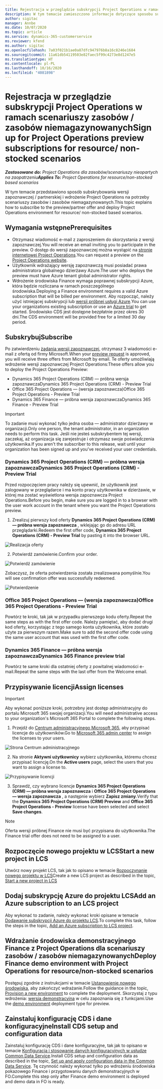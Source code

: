 ```yaml
---
title: Rejestracja w przeglądzie subskrypcji Project Operations w ramach scenariuszy zasobów / zasobów niemagazynowanych
description: W tym temacie zamieszczono informacje dotyczące sposobu subskrypcji i wdrożenia Project Operations do obsługi zasobów i zasobów niemagazynowanych.
author: sigitac
manager: Annbe
ms.date: 10/07/2020
ms.topic: article
ms.service: dynamics-365-customerservice
ms.reviewer: kfend
ms.author: sigitac
ms.openlocfilehash: 7a03f021b1ae0a87dfc947976b8a16c8246e1684
ms.sourcegitcommit: 11a61db54119503e82faec5f99c4273e8d1247e5
ms.translationtype: HT
ms.contentlocale: pl-PL
ms.lasthandoff: 10/16/2020
ms.locfileid: "4081898"
---
```

# <a name="sign-up-for-project-operations-preview-subscriptions-for-resource-non-stocked-scenarios"></a><span data-ttu-id="b576f-103">Rejestracja w przeglądzie subskrypcji Project Operations w ramach scenariuszy zasobów / zasobów niemagazynowanych</span><span class="sxs-lookup"><span data-stu-id="b576f-103">Sign up for Project Operations preview subscriptions for resource/ non-stocked scenarios</span></span>

<span data-ttu-id="b576f-104">_**Zastosowane do:** Project Operations dla zasobów/scenariuszy nieopartych na zaopatrzeniu_</span><span class="sxs-lookup"><span data-stu-id="b576f-104">_**Applies To:** Project Operations for resource/non-stocked based scenarios_</span></span>

<span data-ttu-id="b576f-105">W tym temacie przedstawiono sposób subskrybowania wersji zapoznawczej / partnerskiej i wdrożenie Project Operations na potrzeby scenariuszy zasobów i zasobów niemagazynowanych.</span><span class="sxs-lookup"><span data-stu-id="b576f-105">This topic explains how to subscribe to the preview/partner offer and deploy Project Operations environment for resource/ non-stocked based scenarios.</span></span>

## <a name="prerequisites"></a><span data-ttu-id="b576f-106">Wymagania wstępne</span><span class="sxs-lookup"><span data-stu-id="b576f-106">Prerequisites</span></span>

- <span data-ttu-id="b576f-107">Otrzymasz wiadomość e-mail z zaproszeniem do skorzystania z wersji zapoznawczej.</span><span class="sxs-lookup"><span data-stu-id="b576f-107">You will receive an email inviting you to participate in the preview.</span></span> <span data-ttu-id="b576f-108">O dostęp do wersji zapoznawczej można wystąpić na [stronie internetowej Project Operations](https://dynamics.microsoft.com/en-us/project-operations/overview/).</span><span class="sxs-lookup"><span data-stu-id="b576f-108">You can request a preview on the [Project Operations website](https://dynamics.microsoft.com/en-us/project-operations/overview/).</span></span>
- <span data-ttu-id="b576f-109">Użytkownik wdrażający wersję zapoznawczą musi posiadać prawa administratora globalnego dzierżawy Azure.</span><span class="sxs-lookup"><span data-stu-id="b576f-109">The user who deploys the preview must have Azure tenant global administrator rights.</span></span>
- <span data-ttu-id="b576f-110">Wdrożenie środowiska Finance wymaga poprawnej subskrypcji Azure, która będzie rozliczana w ramach poszczególnego środowiska.</span><span class="sxs-lookup"><span data-stu-id="b576f-110">Deploying a Finance environment requires a valid Azure subscription that will be billed per environment.</span></span> <span data-ttu-id="b576f-111">Aby rozpocząć, należy użyć istniejącej subskrypcji lub [wersji próbnej usługi Azure](https://azure.microsoft.com/en-us/free/).</span><span class="sxs-lookup"><span data-stu-id="b576f-111">You can use your organizations existing subscription or use an [Azure trial](https://azure.microsoft.com/en-us/free/) to get started.</span></span> <span data-ttu-id="b576f-112">Środowisko CDS jest dostępne bezpłatnie przez okres 30 dni.</span><span class="sxs-lookup"><span data-stu-id="b576f-112">The CDS environment will be provided free for a limited 30 day period.</span></span>

## <a name="subscribe"></a><span data-ttu-id="b576f-113">Subskrybuj</span><span class="sxs-lookup"><span data-stu-id="b576f-113">Subscribe</span></span>

<span data-ttu-id="b576f-114">Po zatwierdzeniu [żądania wersji zapoznawczej](https://forms.office.com/FormsPro/Pages/ResponsePage.aspx?id=v4j5cvGGr0GRqy180BHbR56j8lZs0FdAvwT75_WNFyxUMkRDV1NYQU5TNjE2VjhKOVBUNVg2R0s1NC4u), otrzymasz 3 wiadomości e-mail z ofertą od firmy Microsoft.</span><span class="sxs-lookup"><span data-stu-id="b576f-114">When your [preview request](https://forms.office.com/FormsPro/Pages/ResponsePage.aspx?id=v4j5cvGGr0GRqy180BHbR56j8lZs0FdAvwT75_WNFyxUMkRDV1NYQU5TNjE2VjhKOVBUNVg2R0s1NC4u) is approved, you will receive three offers from Microsoft by email.</span></span> <span data-ttu-id="b576f-115">Te oferty umożliwiają wdrożenie wersji zapoznawczej Project Operations:</span><span class="sxs-lookup"><span data-stu-id="b576f-115">These offers allow you to deploy the Project Operations Preview:</span></span>

- <span data-ttu-id="b576f-116">Dynamics 365 Project Operations (CRM) — próbna wersja zapoznawcza</span><span class="sxs-lookup"><span data-stu-id="b576f-116">Dynamics 365 Project Operations (CRM) - Preview Trial</span></span>
- <span data-ttu-id="b576f-117">Office 365 Project Operations — (wersja zapoznawcza)</span><span class="sxs-lookup"><span data-stu-id="b576f-117">Office 365 Project Operations - Preview Trial</span></span>
- <span data-ttu-id="b576f-118">Dynamics 365 Finance — próbna wersja zapoznawcza</span><span class="sxs-lookup"><span data-stu-id="b576f-118">Dynamics 365 Finance - Preview Trial</span></span>

> [!IMPORTANT]
> <span data-ttu-id="b576f-119">To zadanie musi wykonać tylko jedna osoba — administrator dzierżawy w organizacji.</span><span class="sxs-lookup"><span data-stu-id="b576f-119">Only one person, the tenant administrator, in an organization needs to perform this task.</span></span> <span data-ttu-id="b576f-120">Jeśli nie jesteś subskrybentem tej wersji, zaczekaj, aż organizacja się zarejestruje i otrzymasz swoje poświadczenia użytkownika.</span><span class="sxs-lookup"><span data-stu-id="b576f-120">If you aren't the subscriber to this release, wait until your organization has been signed up and you've received your user credentials.</span></span>

### <a name="dynamics-365-project-operations-crm---preview-trial"></a><span data-ttu-id="b576f-121">Dynamics 365 Project Operations (CRM) — próbna wersja zapoznawcza</span><span class="sxs-lookup"><span data-stu-id="b576f-121">Dynamics 365 Project Operations (CRM) - Preview Trial</span></span> 

<span data-ttu-id="b576f-122">Przed rozpoczęciem pracy należy się upewnić, że użytkownik jest zalogowany w przeglądarce i ma konto pracy użytkownika w dzierżawie, w której ma zostać wyświetlona wersja zapoznawcza Project Operations.</span><span class="sxs-lookup"><span data-stu-id="b576f-122">Before you begin, make sure you are logged in to a browser with the user work account in the tenant where you want the Project Operations preview.</span></span>

1. <span data-ttu-id="b576f-123">Zrealizuj pierwszy kod oferty **Dynamics 365 Project Operations (CRM) — próbna wersja zapoznawcza** , wklejając go do adresu URL przeglądarki.</span><span class="sxs-lookup"><span data-stu-id="b576f-123">Redeem the first offer code, **Dynamics 365 Project Operations (CRM) - Preview Trial** by pasting it into the browser URL.</span></span>

![Realizacja oferty](./media/16RedeemFirstOfferNew.png)

2. <span data-ttu-id="b576f-125">Potwierdź zamówienie.</span><span class="sxs-lookup"><span data-stu-id="b576f-125">Confirm your order.</span></span>

![Potwierdź zamówienie](./media/17ConfirmOrderNew.png)

<span data-ttu-id="b576f-127">Zobaczysz, że oferta potwierdzenia została zrealizowana pomyślnie.</span><span class="sxs-lookup"><span data-stu-id="b576f-127">You will see confirmation offer was successfully redeemed.</span></span>

![Potwierdzenie](./media/18OrderConfirmationNew.png)

### <a name="office-365-project-operations---preview-trial"></a><span data-ttu-id="b576f-129">Office 365 Project Operations — (wersja zapoznawcza)</span><span class="sxs-lookup"><span data-stu-id="b576f-129">Office 365 Project Operations - Preview Trial</span></span>

<span data-ttu-id="b576f-130">Powtórz te kroki, tak jak w przypadku pierwszego kodu oferty.</span><span class="sxs-lookup"><span data-stu-id="b576f-130">Repeat the same steps as with the first offer code.</span></span> <span data-ttu-id="b576f-131">Należy pamiętać, aby dodać drugi kod oferty, korzystając z tego samego konta użytkownika, które zostało użyte za pierwszym razem.</span><span class="sxs-lookup"><span data-stu-id="b576f-131">Make sure to add the second offer code using the same user account that was used with the first offer code.</span></span>

### <a name="dynamics-365-finance-preview-trial"></a><span data-ttu-id="b576f-132">Dynamics 365 Finance — próbna wersja zapoznawcza</span><span class="sxs-lookup"><span data-stu-id="b576f-132">Dynamics 365 Finance preview trial</span></span>

<span data-ttu-id="b576f-133">Powtórz te same kroki dla ostatniej oferty z powitalnej wiadomości e-mail.</span><span class="sxs-lookup"><span data-stu-id="b576f-133">Repeat the same steps with the last offer from the Welcome email.</span></span>

## <a name="assign-licenses"></a><span data-ttu-id="b576f-134">Przypisywanie licencji</span><span class="sxs-lookup"><span data-stu-id="b576f-134">Assign licenses</span></span>

> [!IMPORTANT]
> <span data-ttu-id="b576f-135">Aby wykonać poniższe kroki, potrzebny jest dostęp administracyjny do portalu Microsoft 365 swojej organizacji.</span><span class="sxs-lookup"><span data-stu-id="b576f-135">You will need administrative access to your organization's Microsoft 365 Portal to complete the following steps.</span></span>

1. <span data-ttu-id="b576f-136">Przejdź do [Centrum administracyjnego Microsoft 365](https://portal.office.com/), aby przypisać licencje do użytkowników.</span><span class="sxs-lookup"><span data-stu-id="b576f-136">Go to [Microsoft 365 admin center](https://portal.office.com/) to assign the licenses to your users.</span></span>

![Strona Centrum administracyjnego](./media/14AdminPortal.png)

2. <span data-ttu-id="b576f-138">Na stronie **Aktywni użytkownicy** wybierz użytkownika, któremu chcesz przypisać licencję.</span><span class="sxs-lookup"><span data-stu-id="b576f-138">On the **Active users** page, select the users that you want to assign a license to.</span></span>

![Przypisywanie licencji](./media/15AssignLicenses.png)

3. <span data-ttu-id="b576f-140">Sprawdź, czy wybrano licencje **Dynamics 365 Project Operations (CRM) — próbna wersja zapoznawcza** i **Office 365 Project Operations — wersja zapoznawcza** , a następnie wybierz **Zapisz zmiany**.</span><span class="sxs-lookup"><span data-stu-id="b576f-140">Verify that the **Dynamics 365 Project Operations (CRM) Preview** and **Office 365 Project Operations - Preview** license have been selected and select **Save changes**.</span></span>

> [!NOTE]
> <span data-ttu-id="b576f-141">Oferta wersji próbnej Finance nie musi być przypisana do użytkownika.</span><span class="sxs-lookup"><span data-stu-id="b576f-141">The Finance trial offer does not need to be assigned to a user.</span></span>

## <a name="start-a-new-project-in-lcs"></a><span data-ttu-id="b576f-142">Rozpoczęcie nowego projektu w LCS</span><span class="sxs-lookup"><span data-stu-id="b576f-142">Start a new project in LCS</span></span>

<span data-ttu-id="b576f-143">Utwórz nowy projekt LCS, tak jak to opisano w temacie [Rozpoczynanie nowego projektu w LCS](create-lcs-project.md)</span><span class="sxs-lookup"><span data-stu-id="b576f-143">Create a new LCS project as described in the topic, [Start a new project in LCS](create-lcs-project.md)</span></span>

## <a name="add-an-azure-subscription-to-an-lcs-project"></a><span data-ttu-id="b576f-144">Dodaj subskrypcję Azure do projektu LCS</span><span class="sxs-lookup"><span data-stu-id="b576f-144">Add an Azure subscription to an LCS project</span></span>

<span data-ttu-id="b576f-145">Aby wykonać to zadanie, należy wykonać kroki opisane w temacie [Dodawanie subskrypcji Azure do projektu LCS](resource-add-azure-subscription-lcs-project.md).</span><span class="sxs-lookup"><span data-stu-id="b576f-145">To complete this task, follow the steps in the topic, [Add an Azure subscription to LCS project](resource-add-azure-subscription-lcs-project.md).</span></span>

## <a name="deploy-finance-demo-environment-with-project-operations-for-resourcenon-stocked-scenarios"></a><span data-ttu-id="b576f-146">Wdrażanie środowiska demonstracyjnego Finance z Project Operations dla scenariuszy zasobów / zasobów niemagazynowanych</span><span class="sxs-lookup"><span data-stu-id="b576f-146">Deploy Finance demo environment with Project Operations for resource/non-stocked scenarios</span></span>

<span data-ttu-id="b576f-147">Postępuj zgodnie z instrukcjami w temacie [Ustanowienie nowego środowiska](resource-provision-new-environment.md), aby zakończyć wdrażanie.</span><span class="sxs-lookup"><span data-stu-id="b576f-147">Follow the guidance in the topic, [Provision a new environment](resource-provision-new-environment.md) to complete the deployment.</span></span> <span data-ttu-id="b576f-148">Skorzystaj z typu wdrożenia: [wersja demonstracyjna](https://docs.microsoft.com/dynamics365/fin-ops-core/dev-itpro/deployment/deploy-demo-environment) w celu zapoznania się z funkcjami.</span><span class="sxs-lookup"><span data-stu-id="b576f-148">Use the [demo environment](https://docs.microsoft.com/dynamics365/fin-ops-core/dev-itpro/deployment/deploy-demo-environment) deployment type for preview.</span></span> 

## <a name="install-cds-setup-and-configuration-data"></a><span data-ttu-id="b576f-149">Zainstaluj konfigurację CDS i dane konfiguracyjne</span><span class="sxs-lookup"><span data-stu-id="b576f-149">Install CDS setup and configuration data</span></span>

<span data-ttu-id="b576f-150">Zainstaluj konfigurację CDS i dane konfiguracyjne, tak jak to opisano w temacie [Konfiguracja i stosowanie danych konfiguracyjnych w usłudze Common Data Service](resource-apply-pro-setup-config-data.md).</span><span class="sxs-lookup"><span data-stu-id="b576f-150">Install CDS setup and configuration data as described in the topic, [Set up and apply configuration data in the Common Data Service](resource-apply-pro-setup-config-data.md).</span></span>
<span data-ttu-id="b576f-151">Tę czynność należy wykonać tylko po wdrożeniu środowiska pokazowego Finance i przygotowaniu danych demonstracyjnych w FO.</span><span class="sxs-lookup"><span data-stu-id="b576f-151">Complete this step only after Finance demo environment is deployed and demo data in FO is ready.</span></span>
